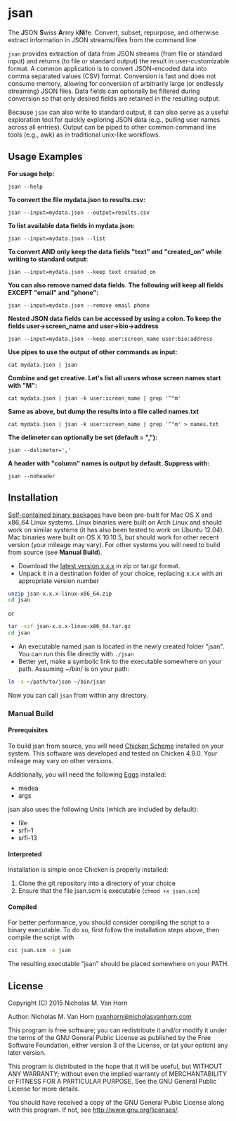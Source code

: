 # jsan
The **J**SON **S**wiss **A**rmy k**N**ife. Convert, subset, repurpose, and otherwise extract information in JSON streams/files from the command line

`jsan` provides extraction of data from JSON streams (from file or standard input) and returns (to file or standard output) the result in user-customizable format. A common application is to convert JSON-encoded data into comma separated values (CSV) format.  Conversion is fast and does not consume memory, allowing for conversion of arbitrarily large (or endlessly streaming) JSON files. Data fields can optionally be filtered during conversion so that only desired fields are retained in the resulting output. 

Because `jsan` can also write to standard output, it can also serve as a useful exploration tool for quickly exploring JSON data (e.g., pulling user names across all entries). Output can be piped to other common command line tools (e.g., awk) as in traditional unix-like workflows.

## Usage Examples

**For usage help:**

    jsan --help

**To convert the file mydata.json to results.csv:**

    jsan --input=mydata.json --output=results.csv

**To list available data fields in mydata.json:**

    jsan --input=mydata.json --list

**To convert AND only keep the data fields "text" and "created_on" while writing to standard output:**

    jsan --input=mydata.json --keep text created_on

**You can also remove named data fields. The following will keep all fields EXCEPT "email" and "phone":**

    jsan --input=mydata.json --remove email phone

**Nested JSON data fields can be accessed by using a colon. To keep the fields user->screen_name and user->bio->address**

    jsan --input=mydata.json --keep user:screen_name user:bio:address

**Use pipes to use the output of other commands as input:**

    cat mydata.json | jsan

**Combine and get creative. Let's list all users whose screen names start with "M":**

    cat mydata.json | jsan -k user:screen_name | grep '^"m'

**Same as above, but dump the results into a file called names.txt**

    cat mydata.json | jsan -k user:screen_name | grep '^"m' > names.txt

**The delimeter can optionally be set (default = ","):**

    jsan --delimeter=','

**A header with "column" names is output by default. Suppress with:**

    jsan --noheader

## Installation

[Self-contained binary packages](http://www.nicholasvanhorn.com/software/) have been pre-built for Mac OS X and x86_64 Linux systems. Linux binaries were built on Arch Linux and should work on similar systems (it has also been tested to work on Ubuntu 12.04). Mac binaries were built on OS X 10.10.5, but should work for other recent version (your mileage may vary). For other systems you will need to build from source (see **Manual Build**).

- Download the [latest version x.x.x](http://www.nicholasvanhorn.com/software/) in zip or tar.gz format.
- Unpack it in a destination folder of your choice, replacing x.x.x with an appropriate version number

```sh
unzip jsan-x.x.x-linux-x86_64.zip
cd jsan
```
or

```sh
tar -xzf jsan-x.x.x-linux-x86_64.tar.gz
cd jsan
```

- An executable named jsan is located in the newly created folder "jsan". You can run this file directly with `./jsan`
- Better yet, make a symbolic link to the executable somewhere on your path. Assuming ~/bin/ is on your path:

```sh
ln -s ~/path/to/jsan ~/bin/jsan
```

Now you can call `jsan` from within any directory.

### Manual Build

#### Prerequisites
To build jsan from source, you will need [Chicken Scheme](http://www.call-cc.org/) installed on your system. This software was developed and tested on Chicken 4.9.0. Your mileage may vary on other versions. 

Additionally, you will need the following [Eggs](http://wiki.call-cc.org/eggs) installed:
* medea
* args

jsan also uses the following Units (which are included by default):
* file
* srfi-1
* srfi-13

#### Interpreted
Installation is simple once Chicken is properly installed:

1. Clone the git repository into a directory of your choice
2. Ensure that the file jsan.scm is executable (`chmod +x jsan.scm`)

#### Compiled
For better performance, you should consider compiling the script to a binary executable. To do so, first follow the installation steps above, then compile the script with

```sh
csc jsan.scm -o jsan
```

The resulting executable "jsan" should be placed somewhere on your PATH.

## License

Copyright (C) 2015 Nicholas M. Van Horn

Author: Nicholas M. Van Horn <nvanhorn@nicholasvanhorn.com>

This program is free software; you can redistribute it and/or modify
it under the terms of the GNU General Public License as published by
the Free Software Foundation, either version 3 of the License, or
(at your option) any later version.

This program is distributed in the hope that it will be useful,
but WITHOUT ANY WARRANTY; without even the implied warranty of
MERCHANTABILITY or FITNESS FOR A PARTICULAR PURPOSE.  See the
GNU General Public License for more details.

You should have received a copy of the GNU General Public License
along with this program.  If not, see <http://www.gnu.org/licenses/>.
